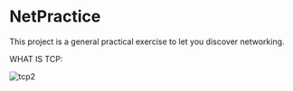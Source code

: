 # NetPractice
This project is a general practical exercise to let you discover networking.

WHAT IS TCP:

![tcp2](https://github.com/Unstablemental/NetPractice/assets/111853245/ee25fa9b-762c-4591-a5e5-f3147986956c)

